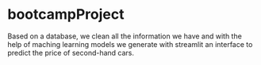 # bootcampProject
Based on a database, we clean all the information we have and with the help of maching learning models we generate with streamlit an interface to predict the price of second-hand cars.
